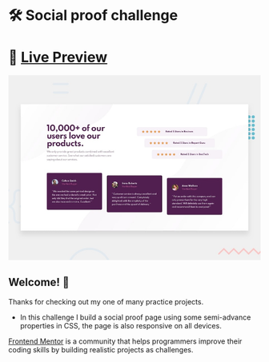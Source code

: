 # 🛠 Social proof challenge

# 🔗 [Live Preview](https://naughty-banach-9527d2.netlify.app/)
![Design preview for the Profile card component coding challenge](./design/desktop-preview.jpg)

## Welcome! 👋

Thanks for checking out my one of many practice projects.

- In this challenge I build a social proof page using some semi-advance properties in CSS, the page is also responsive on all devices.

[Frontend Mentor](https://www.frontendmentor.io/profile/PeterJan285) is a community that helps programmers improve their coding skills by building realistic projects as challenges.
